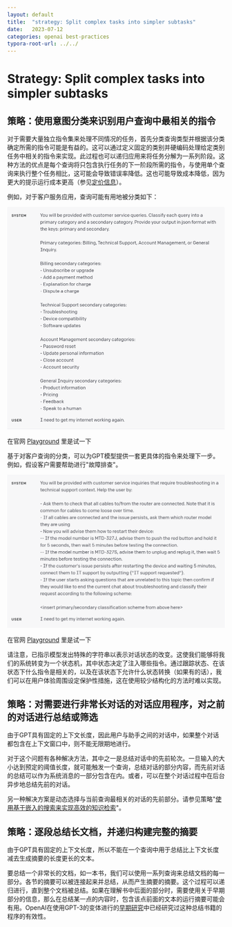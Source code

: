 ```yaml
---
layout: default
title:  "strategy: Split complex tasks into simpler subtasks"
date:   2023-07-12
categories: openai best-practices
typora-root-url: ../../
---
```


# Strategy: Split complex tasks into simpler subtasks

## 策略：使用意图分类来识别用户查询中最相关的指令

对于需要大量独立指令集来处理不同情况的任务，首先分类查询类型并根据该分类确定所需的指令可能是有益的。这可以通过定义固定的类别并硬编码处理给定类别任务中相关的指令来实现。此过程也可以递归应用来将任务分解为一系列阶段。这种方法的优点是每个查询将只包含执行任务的下一阶段所需的指令，与使用单个查询来执行整个任务相比，这可能会导致错误率降低。这也可能导致成本降低，因为更大的提示运行成本更高（参见[定价信息](https://openai.com/pricing)）。

例如，对于客户服务应用，查询可能有用地被分类如下：

![1](/assets/images/best-practices-3/1.png)

在官网 [Playground](https://platform.openai.com/playground/p/default-decomposition-by-intent-classification-1) 里是试一下

​	基于对客户查询的分类，可以为GPT模型提供一套更具体的指令来处理下一步。例如，假设客户需要帮助进行"故障排查"。

![2](/assets/images/best-practices-3/2.png)

在官网 [Playground](https://platform.openai.com/playground/p/default-decomposition-by-intent-classification-2) 里是试一下

​	请注意，已指示模型发出特殊的字符串以表示对话状态的改变。这使我们能够将我们的系统转变为一个状态机，其中状态决定了注入哪些指令。通过跟踪状态、在该状态下什么指令是相关的，以及在该状态下允许什么状态转换（如果有的话），我们可以在用户体验周围设定保护性措施，这在使用较少结构化的方法时难以实现。

## 策略：对需要进行非常长对话的对话应用程序，对之前的对话进行总结或筛选

​	由于GPT具有固定的上下文长度，因此用户与助手之间的对话中，如果整个对话都包含在上下文窗口中，则不能无限期地进行。

对于这个问题有各种解决方法，其中之一是总结对话中的先前轮次。一旦输入的大小达到预定的阈值长度，就可能触发一个查询，总结对话的部分内容，而先前对话的总结可以作为系统消息的一部分包含在内。或者，可以在整个对话过程中在后台异步地总结先前的对话。

另一种解决方案是动态选择与当前查询最相关的对话的先前部分。请参见策略"[使用基于嵌入的搜索来实现高效的知识检索](https://platform.openai.com/docs/guides/gpt-best-practices/tactic-use-embeddings-based-search-to-implement-efficient-knowledge-retrieval)"。

## 策略：逐段总结长文档，并递归构建完整的摘要 

​	由于GPT具有固定的上下文长度，所以不能在一个查询中用于总结比上下文长度减去生成摘要的长度更长的文本。

要总结一个非常长的文档，如一本书，我们可以使用一系列查询来总结文档的每一部分。各节的摘要可以被连接起来并总结，从而产生摘要的摘要。这个过程可以递归进行，直到整个文档被总结。如果在理解书中后面的部分时，需要使用关于早期部分的信息，那么在总结某一点的内容时，包含该点前面的文本的运行摘要可能会有用。OpenAI在使用GPT-3的变体进行的[早期研究](https://openai.com/research/summarizing-books)中已经研究过这种总结书籍的程序的有效性。

